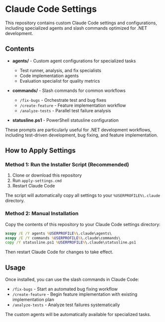 # Claude Code Settings

This repository contains custom Claude Code settings and configurations, including specialized agents and slash commands optimized for .NET development.

## Contents

- **agents/** - Custom agent configurations for specialized tasks
  - Test runner, analysis, and fix specialists
  - Code implementation agents
  - Evaluation specialist for quality metrics

- **commands/** - Slash commands for common workflows
  - `/fix-bugs` - Orchestrate test and bug fixes
  - `/create-feature` - Feature implementation workflow
  - `/analyze-tests` - Parallel test failure analysis

- **statusline.ps1** - PowerShell statusline configuration

These prompts are particularly useful for .NET development workflows, including test-driven development, bug fixing, and feature implementation.

## How to Apply Settings

### Method 1: Run the Installer Script (Recommended)

1. Clone or download this repository
2. Run `apply-settings.cmd`
3. Restart Claude Code

The script will automatically copy all settings to your `%USERPROFILE%\.claude` directory.

### Method 2: Manual Installation

Copy the contents of this repository to your Claude Code settings directory:

```cmd
xcopy /E /Y agents %USERPROFILE%\.claude\agents\
xcopy /E /Y commands %USERPROFILE%\.claude\commands\
copy /Y statusline.ps1 %USERPROFILE%\.claude\statusline.ps1
```

Then restart Claude Code for changes to take effect.

## Usage

Once installed, you can use the slash commands in Claude Code:

- `/fix-bugs` - Start an automated bug fixing workflow
- `/create-feature` - Begin feature implementation with existing implementation plan
- `/analyze-tests` - Analyze test failures systematically

The custom agents will be automatically available for specialized tasks.
